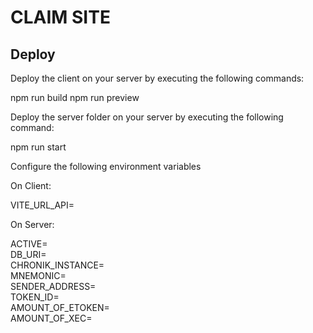 # CLAIM SITE

## Deploy

Deploy the client on your server by executing the following commands:

npm run build
npm run preview

Deploy the server folder on your server by executing the following command:

npm run start

Configure the following environment variables

On Client:

VITE_URL_API=

On Server:

ACTIVE=  
DB_URI=  
CHRONIK_INSTANCE=  
MNEMONIC=  
SENDER_ADDRESS=  
TOKEN_ID=  
AMOUNT_OF_ETOKEN=  
AMOUNT_OF_XEC=  